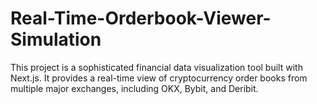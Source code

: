 # Real-Time-Orderbook-Viewer-Simulation
This project is a sophisticated financial data visualization tool built with Next.js. It provides a real-time view of cryptocurrency order books from multiple major exchanges, including OKX, Bybit, and Deribit.
